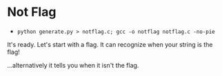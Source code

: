 # Not Flag

* `python generate.py > notflag.c; gcc -o notflag notflag.c -no-pie`

It's ready. Let's start with a flag. It can recognize when your string is the flag!

...alternatively it tells you when it isn't the flag.
